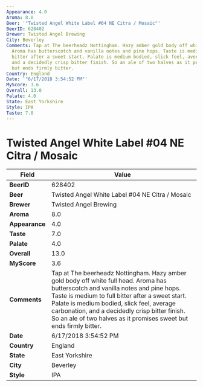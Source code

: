 ```yaml
---
Appearance: 4.0
Aroma: 8.0
Beer: '"Twisted Angel White Label #04 NE Citra / Mosaic"'
BeerID: 628402
Brewer: Twisted Angel Brewing
City: Beverley
Comments: Tap at The beerheadz Nottingham. Hazy amber gold body off white full head.
  Aroma has butterscotch and vanilla notes and pine hops. Taste is medium to full
  bitter after a sweet start. Palate is medium bodied, slick feel, average carbonation,
  and a decidedly crisp bitter finish. So an ale of two halves as it promises sweet
  but ends firmly bitter.
Country: England
Date: '"6/17/2018 3:54:52 PM"'
MyScore: 3.6
Overall: 13.0
Palate: 4.0
State: East Yorkshire
Style: IPA
Taste: 7.0
---
```


# Twisted Angel White Label #04 NE Citra / Mosaic

| Field         | Value |
|---------------|-------|
| **BeerID** | 628402 |
| **Beer** | Twisted Angel White Label #04 NE Citra / Mosaic |
| **Brewer** | Twisted Angel Brewing |
| **Aroma** | 8.0 |
| **Appearance** | 4.0 |
| **Taste** | 7.0 |
| **Palate** | 4.0 |
| **Overall** | 13.0 |
| **MyScore** | 3.6 |
| **Comments** | Tap at The beerheadz Nottingham. Hazy amber gold body off white full head. Aroma has butterscotch and vanilla notes and pine hops. Taste is medium to full bitter after a sweet start. Palate is medium bodied, slick feel, average carbonation, and a decidedly crisp bitter finish. So an ale of two halves as it promises sweet but ends firmly bitter. |
| **Date** | 6/17/2018 3:54:52 PM |
| **Country** | England |
| **State** | East Yorkshire |
| **City** | Beverley |
| **Style** | IPA |

